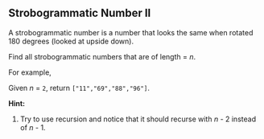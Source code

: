 ## Strobogrammatic Number II

A strobogrammatic number is a number that looks the same when rotated 180 degrees (looked at upside down).

Find all strobogrammatic numbers that are of length = *n*.

For example,

Given *n* = `2`, return `["11","69","88","96"]`.

**Hint:**

1. Try to use recursion and notice that it should recurse with *n* - 2 instead of *n* - 1.